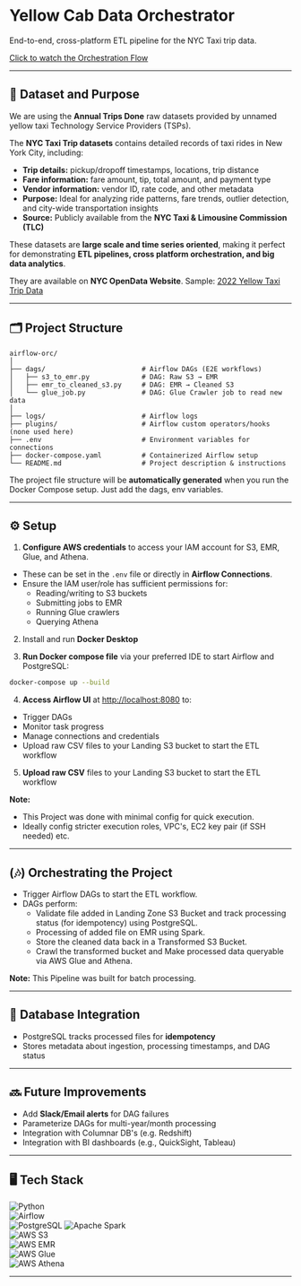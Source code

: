# Yellow Cab Data Orchestrator

End-to-end, cross-platform ETL pipeline for the NYC Taxi trip data.

[Click to watch the Orchestration Flow](https://drive.google.com/file/d/1UU1n2W-04XUJgCoFnwu9zQH2Fp8T259i/view?usp=drive_link)

---

## 📝 Dataset and Purpose

We are using the **Annual Trips Done** raw datasets provided by unnamed yellow taxi Technology Service Providers (TSPs).

The **NYC Taxi Trip datasets** contains detailed records of taxi rides in New York City, including:  

- **Trip details:** pickup/dropoff timestamps, locations, trip distance  
- **Fare information:** fare amount, tip, total amount, and payment type  
- **Vendor information:** vendor ID, rate code, and other metadata  
- **Purpose:** Ideal for analyzing ride patterns, fare trends, outlier detection, and city-wide transportation insights  
- **Source:** Publicly available from the **NYC Taxi & Limousine Commission (TLC)** 

These datasets are **large scale and time series oriented**, making it perfect for demonstrating **ETL pipelines, cross platform orchestration, and big data analytics**.

They are available on **NYC OpenData Website**. Sample: [2022 Yellow Taxi Trip Data](https://data.cityofnewyork.us/Transportation/2022-Yellow-Taxi-Trip-Data/qp3b-zxtp/about_data)

---

## 🗂️ Project Structure

```
airflow-orc/
│
├── dags/                        # Airflow DAGs (E2E workflows)
│   ├── s3_to_emr.py             # DAG: Raw S3 → EMR
│   ├── emr_to_cleaned_s3.py     # DAG: EMR → Cleaned S3
│   └── glue_job.py              # DAG: Glue Crawler job to read new data
│
├── logs/                        # Airflow logs
├── plugins/                     # Airflow custom operators/hooks (none used here)
├── .env                         # Environment variables for connections
├── docker-compose.yaml          # Containerized Airflow setup
└── README.md                    # Project description & instructions

```

The project file structure will be **automatically generated** when you run the Docker Compose setup. Just add the dags, env variables.

---

## ⚙️ Setup

1. **Configure AWS credentials** to access your IAM account for S3, EMR, Glue, and Athena.  
- These can be set in the `.env` file or directly in **Airflow Connections**.  
- Ensure the IAM user/role has sufficient permissions for:
   - Reading/writing to S3 buckets  
   - Submitting jobs to EMR  
   - Running Glue crawlers  
   - Querying Athena

2. Install and run **Docker Desktop**

3. **Run Docker compose file** via your preferred IDE to start Airflow and PostgreSQL:

```bash
docker-compose up --build
```

4. **Access Airflow UI** at [http://localhost:8080](http://localhost:8080) to:

- Trigger DAGs
- Monitor task progress
- Manage connections and credentials
- Upload raw CSV files to your Landing S3 bucket to start the ETL workflow

5. **Upload raw CSV** files to your Landing S3 bucket to start the ETL workflow

**Note:** 
- This Project was done with minimal config for quick execution.
- Ideally config stricter execution roles, VPC's, EC2 key pair (if SSH needed) etc.

---

## (🎶) Orchestrating the Project

- Trigger Airflow DAGs to start the ETL workflow.  
- DAGs perform: 
   - Validate file added in Landing Zone S3 Bucket and track processing status (for idempotency) using PostgreSQL.  
   - Processing of added file on EMR using Spark.
   - Store the cleaned data back in a Transformed S3 Bucket.
   - Crawl the transformed bucket and Make processed data queryable via AWS Glue and Athena.   

**Note:** This Pipeline was built for batch processing.

---

## 📕 Database Integration

- PostgreSQL tracks processed files for **idempotency**  
- Stores metadata about ingestion, processing timestamps, and DAG status

---

## 🔜 Future Improvements
 
- Add **Slack/Email alerts** for DAG failures  
- Parameterize DAGs for multi-year/month processing
- Integration with Columnar DB's (e.g. Redshift)
- Integration with BI dashboards (e.g., QuickSight, Tableau)

---

## 🖥️ Tech Stack

![Python](https://img.shields.io/badge/Python-3.11-blue?logo=python&logoColor=white)  
![Airflow](https://img.shields.io/badge/Apache%20Airflow-2.9-blue?logo=apache-airflow&logoColor=white)  
![PostgreSQL](https://img.shields.io/badge/PostgreSQL-13-blue?logo=postgresql&logoColor=white) 
![Apache Spark](https://img.shields.io/badge/Apache%20Spark-3.5-orange?logo=apache-spark&logoColor=white)  
![AWS S3](https://img.shields.io/badge/AWS%20S3-green?logo=amazon-aws&logoColor=white)  
![AWS EMR](https://img.shields.io/badge/AWS%20EMR-green?logo=amazon-aws&logoColor=white)  
![AWS Glue](https://img.shields.io/badge/AWS%20Glue-green?logo=amazon-aws&logoColor=white)  
![AWS Athena](https://img.shields.io/badge/Athena-green?logo=amazon-aws&logoColor=white)  

---
